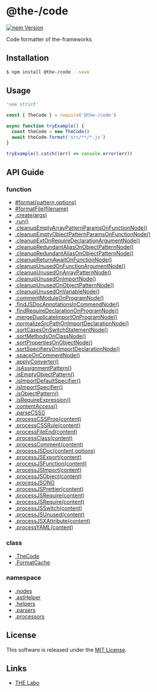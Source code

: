 @the-/code
==========

<!---
This file is generated by the-tmpl. Do not update manually.
--->

<!-- Badge Start -->
<a name="badges"></a>

[![npm Version][bd_npm_shield_url]][bd_npm_url]

[bd_repo_url]: https://github.com/the-labo/the
[bd_travis_url]: http://travis-ci.org/the-labo/the
[bd_travis_shield_url]: http://img.shields.io/travis/the-labo/the.svg?style=flat
[bd_travis_com_url]: http://travis-ci.com/the-labo/the
[bd_travis_com_shield_url]: https://api.travis-ci.com/the-labo/the.svg?token=
[bd_license_url]: https://github.com/the-labo/the/blob/master/LICENSE
[bd_npm_url]: http://www.npmjs.org/package/@the-/code
[bd_npm_shield_url]: http://img.shields.io/npm/v/@the-/code.svg?style=flat
[bd_standard_url]: http://standardjs.com/
[bd_standard_shield_url]: https://img.shields.io/badge/code%20style-standard-brightgreen.svg

<!-- Badge End -->


<!-- Description Start -->
<a name="description"></a>

Code formatter of the-frameworks

<!-- Description End -->


<!-- Overview Start -->
<a name="overview"></a>



<!-- Overview End -->


<!-- Sections Start -->
<a name="sections"></a>

<!-- Section from "doc/readme/01.Installation.md.hbs" Start -->

<a name="section-doc-readme-01-installation-md"></a>

Installation
-----

```bash
$ npm install @the-/code --save
```


<!-- Section from "doc/readme/01.Installation.md.hbs" End -->

<!-- Section from "doc/readme/02.Usage.md.hbs" Start -->

<a name="section-doc-readme-02-usage-md"></a>

Usage
---------

```javascript
'use strict'

const { TheCode } = require('@the-/code')

async function tryExample() {
  const theCode = new TheCode()
  await theCode.format('src/**/*.js')
}

tryExample().catch((err) => console.error(err))

```


<!-- Section from "doc/readme/02.Usage.md.hbs" End -->


<!-- Sections Start -->

<a name="api"></a>

## API Guide

### function
- [#format(pattern,options)](./doc/api/api.md#module_@the-/code.TheCode#format)
- [#formatFile(filename)](./doc/api/api.md#module_@the-/code.TheCode#formatFile)
- [.create(args)](./doc/api/api.md#module_@the-/code.create)
- [.run()](./doc/api/api.md#module_@the-/code.run)
- [.cleanupEmptyArrayPatternParamsOnFunctionNode()](./doc/api/api.md#module_@the-/code.ast.nodes.cleanupEmptyArrayPatternParamsOnFunctionNode)
- [.cleanupEmptyObjectPatternParamsOnFunctionNode()](./doc/api/api.md#module_@the-/code.ast.nodes.cleanupEmptyObjectPatternParamsOnFunctionNode)
- [.cleanupExtOnRequireDeclarationArgumentNode()](./doc/api/api.md#module_@the-/code.ast.nodes.cleanupExtOnRequireDeclarationArgumentNode)
- [.cleanupRedundantAliasOnObjectPatternNode()](./doc/api/api.md#module_@the-/code.ast.nodes.cleanupRedundantAliasOnObjectPatternNode)
- [.cleanupRedundantAliasOnObjectPatternNode()](./doc/api/api.md#module_@the-/code.ast.nodes.cleanupRedundantAliasOnObjectPatternNode)
- [.cleanupReturnAwaitOnFunctionNode()](./doc/api/api.md#module_@the-/code.ast.nodes.cleanupReturnAwaitOnFunctionNode)
- [.cleanupUnusedOnFunctionArgumentNode()](./doc/api/api.md#module_@the-/code.ast.nodes.cleanupUnusedOnFunctionArgumentNode)
- [.cleanupUnusedOnArrayPatternNode()](./doc/api/api.md#module_@the-/code.ast.nodes.cleanupUnusedOnArrayPatternNode)
- [.cleanupUnusedOnImportNode()](./doc/api/api.md#module_@the-/code.ast.nodes.cleanupUnusedOnImportNode)
- [.cleanupUnusedOnObjectPatternNode()](./doc/api/api.md#module_@the-/code.ast.nodes.cleanupUnusedOnObjectPatternNode)
- [.cleanupUnusedOnVariableNode()](./doc/api/api.md#module_@the-/code.ast.nodes.cleanupUnusedOnVariableNode)
- [.commentModuleOnProgramNode()](./doc/api/api.md#module_@the-/code.ast.nodes.commentModuleOnProgramNode)
- [.findJSDocAnnotationsInCommendNode()](./doc/api/api.md#module_@the-/code.ast.nodes.findJSDocAnnotationsInCommendNode)
- [.findRequireDeclarationOnProgramNode()](./doc/api/api.md#module_@the-/code.ast.nodes.findRequireDeclarationOnProgramNode)
- [.mergeDuplicateImportOnProgramNode()](./doc/api/api.md#module_@the-/code.ast.nodes.mergeDuplicateImportOnProgramNode)
- [.normalizeSrcPathOnImportDeclarationNode()](./doc/api/api.md#module_@the-/code.ast.nodes.normalizeSrcPathOnImportDeclarationNode)
- [.sortCasesOnSwitchStatementNode()](./doc/api/api.md#module_@the-/code.ast.nodes.sortCasesOnSwitchStatementNode)
- [.sortMethodsOnClassNode()](./doc/api/api.md#module_@the-/code.ast.nodes.sortMethodsOnClassNode)
- [.sortPropertiesOnObjectNode()](./doc/api/api.md#module_@the-/code.ast.nodes.sortPropertiesOnObjectNode)
- [.sortSpecifiersOnImportDeclarationNode()](./doc/api/api.md#module_@the-/code.ast.nodes.sortSpecifiersOnImportDeclarationNode)
- [.spaceOnCommentNode()](./doc/api/api.md#module_@the-/code.ast.nodes.spaceOnCommentNode)
- [.applyConverter()](./doc/api/api.md#module_@the-/code.applyConverter)
- [.isAssignmentPattern()](./doc/api/api.md#module_@the-/code.astHelper.isAssignmentPattern)
- [.isEmptyObjectPattern()](./doc/api/api.md#module_@the-/code.astHelper.isEmptyObjectPattern)
- [.isImportDefaultSpecifier()](./doc/api/api.md#module_@the-/code.astHelper.isImportDefaultSpecifier)
- [.isImportSpecifier()](./doc/api/api.md#module_@the-/code.astHelper.isImportSpecifier)
- [.isObjectPattern()](./doc/api/api.md#module_@the-/code.astHelper.isObjectPattern)
- [.isRequireExpression()](./doc/api/api.md#module_@the-/code.astHelper.isRequireExpression)
- [.contentAccess()](./doc/api/api.md#module_@the-/code.contentAccess)
- [.parseCSS()](./doc/api/api.md#module_@the-/code/lib/parsers.parseCSS)
- [.processCSSProp(content)](./doc/api/api.md#module_@the-/code.processors.processCSSProp)
- [.processCSSRule(content)](./doc/api/api.md#module_@the-/code.processors.processCSSRule)
- [.processFileEnd(content)](./doc/api/api.md#module_@the-/code.processors.processFileEnd)
- [.processClass(content)](./doc/api/api.md#module_@the-/code.processors.processClass)
- [.processComment(content)](./doc/api/api.md#module_@the-/code.processors.processComment)
- [.processJSDoc(content,options)](./doc/api/api.md#module_@the-/code.processors.processJSDoc)
- [.processJSExport(content)](./doc/api/api.md#module_@the-/code.processors.processJSExport)
- [.processJSFunction(content)](./doc/api/api.md#module_@the-/code.processors.processJSFunction)
- [.processJSImport(content)](./doc/api/api.md#module_@the-/code.processors.processJSImport)
- [.processJSObject(content)](./doc/api/api.md#module_@the-/code.processors.processJSObject)
- [.processJSON()](./doc/api/api.md#module_@the-/code.processors.processJSON)
- [.processJSPrettier(content)](./doc/api/api.md#module_@the-/code.processors.processJSPrettier)
- [.processJSRequire(content)](./doc/api/api.md#module_@the-/code.processors.processJSRequire)
- [.processJSRequire(content)](./doc/api/api.md#module_@the-/code.processors.processJSRequire)
- [.processJSSwitch(content)](./doc/api/api.md#module_@the-/code.processors.processJSSwitch)
- [.processJSUnused(content)](./doc/api/api.md#module_@the-/code.processors.processJSUnused)
- [.processJSXAttribute(content)](./doc/api/api.md#module_@the-/code.processors.processJSXAttribute)
- [.processYAML(content)](./doc/api/api.md#module_@the-/code.processors.processYAML)
### class
- [.TheCode](./doc/api/api.md#module_@the-/code.TheCode)
- [.FormatCache](./doc/api/api.md#module_@the-/code.FormatCache)
### namespace
- [.nodes](./doc/api/api.md#module_@the-/code.ast.nodes)
- [.astHelper](./doc/api/api.md#module_@the-/code.astHelper)
- [.helpers](./doc/api/api.md#module_@the-/code.helpers)
- [.parsers](./doc/api/api.md#module_@the-/code.parsers)
- [.processors](./doc/api/api.md#module_@the-/code.processors)

<!-- LICENSE Start -->
<a name="license"></a>

License
-------
This software is released under the [MIT License](https://github.com/the-labo/the/blob/master/LICENSE).

<!-- LICENSE End -->


<!-- Links Start -->
<a name="links"></a>

Links
------

+ [THE Labo][the_labo_url]

[the_labo_url]: https://github.com/the-labo

<!-- Links End -->
